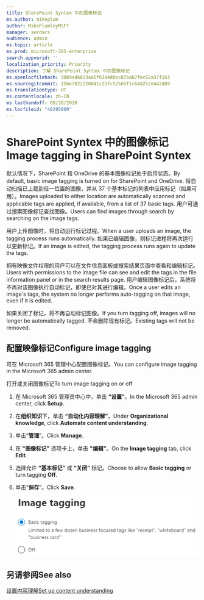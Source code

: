 ```yaml
---
title: SharePoint Syntex 中的图像标记
ms.author: mikeplum
author: MikePlumleyMSFT
manager: serdars
audience: admin
ms.topic: article
ms.prod: microsoft-365-enterprise
search.appverid: ''
localization_priority: Priority
description: 了解 SharePoint Syntex 中的图像标记
ms.openlocfilehash: 38b9ad6823aa5f63a4ddec87bab7fec52a37f163
ms.sourcegitcommit: 15be7822220041c25fc52565f1c64d252e442d89
ms.translationtype: HT
ms.contentlocale: zh-CN
ms.lasthandoff: 09/28/2020
ms.locfileid: "48295800"
---
```

# <a name="image-tagging-in-sharepoint-syntex"></a><span data-ttu-id="11e34-103">SharePoint Syntex 中的图像标记</span><span class="sxs-lookup"><span data-stu-id="11e34-103">Image tagging in SharePoint Syntex</span></span>

<span data-ttu-id="11e34-104">默认情况下，SharePoint 和 OneDrive 的基本图像标记处于启用状态。</span><span class="sxs-lookup"><span data-stu-id="11e34-104">By default, basic image tagging is turned on for SharePoint and OneDrive.</span></span> <span data-ttu-id="11e34-105">将自动扫描已上载到任一位置的图像，并从 37 个基本标记的列表中应用标记（如果可用）。</span><span class="sxs-lookup"><span data-stu-id="11e34-105">Images uploaded to either location are automatically scanned and applicable tags are applied, if available, from a list of 37 basic tags.</span></span> <span data-ttu-id="11e34-106">用户可通过搜索图像标记查找图像。</span><span class="sxs-lookup"><span data-stu-id="11e34-106">Users can find images through search by searching on the image tags.</span></span>

<span data-ttu-id="11e34-107">用户上传图像时，将自动运行标记过程。</span><span class="sxs-lookup"><span data-stu-id="11e34-107">When a user uploads an image, the  tagging process runs automatically.</span></span> <span data-ttu-id="11e34-108">如果已编辑图像，则标记进程将再次运行以更新标记。</span><span class="sxs-lookup"><span data-stu-id="11e34-108">If an image is edited, the tagging process runs again to update the tags.</span></span>

<span data-ttu-id="11e34-109">拥有映像文件权限的用户可以在文件信息面板或搜索结果页面中查看和编辑标记。</span><span class="sxs-lookup"><span data-stu-id="11e34-109">Users with permissions to the image file can see and edit the tags in the file information panel or in the search results page.</span></span> <span data-ttu-id="11e34-110">用户编辑图像标记后，系统将不再对该图像执行自动标记，即使已对其进行编辑。</span><span class="sxs-lookup"><span data-stu-id="11e34-110">Once a user edits an image's tags, the system no longer performs auto-tagging on that image, even if it is edited.</span></span>

<span data-ttu-id="11e34-111">如果关闭了标记，将不再自动标记图像。</span><span class="sxs-lookup"><span data-stu-id="11e34-111">If you turn tagging off, images will no longer be automatically tagged.</span></span> <span data-ttu-id="11e34-112">不会删除现有标记。</span><span class="sxs-lookup"><span data-stu-id="11e34-112">Existing tags will not be removed.</span></span>

## <a name="configure-image-tagging"></a><span data-ttu-id="11e34-113">配置映像标记</span><span class="sxs-lookup"><span data-stu-id="11e34-113">Configure image tagging</span></span>

<span data-ttu-id="11e34-114">可在 Microsoft 365 管理中心配置图像标记。</span><span class="sxs-lookup"><span data-stu-id="11e34-114">You can configure image tagging in the Microsoft 365 admin center.</span></span>  

<span data-ttu-id="11e34-115">打开或关闭图像标记</span><span class="sxs-lookup"><span data-stu-id="11e34-115">To turn image tagging on or off</span></span>

1. <span data-ttu-id="11e34-116">在 Microsoft 365 管理员中心中，单击 **“设置”**。</span><span class="sxs-lookup"><span data-stu-id="11e34-116">In the Microsoft 365 admin center, click **Setup**.</span></span>

2. <span data-ttu-id="11e34-117">在**组织知识**下，单击 **“自动化内容理解”**。</span><span class="sxs-lookup"><span data-stu-id="11e34-117">Under **Organizational knowledge**, click **Automate content understanding**.</span></span>

3. <span data-ttu-id="11e34-118">单击“**管理**”。</span><span class="sxs-lookup"><span data-stu-id="11e34-118">Click **Manage**.</span></span>

4. <span data-ttu-id="11e34-119">在 **"图像标记"** 选项卡上，单击 **"编辑"**。</span><span class="sxs-lookup"><span data-stu-id="11e34-119">On the **Image tagging** tab, click **Edit**.</span></span>

5. <span data-ttu-id="11e34-120">选择允许 **“基本标记”** 或 **“关闭”** 标记。</span><span class="sxs-lookup"><span data-stu-id="11e34-120">Choose to allow **Basic tagging** or turn tagging **Off**.</span></span>

6. <span data-ttu-id="11e34-121">单击“**保存**”。</span><span class="sxs-lookup"><span data-stu-id="11e34-121">Click **Save**.</span></span>

    ![图像标记控件的屏幕截图](../media/content-understanding/sharepoint-syntex-image-tagging-control.png)

## <a name="see-also"></a><span data-ttu-id="11e34-123">另请参阅</span><span class="sxs-lookup"><span data-stu-id="11e34-123">See also</span></span>

[<span data-ttu-id="11e34-124">设置内容理解</span><span class="sxs-lookup"><span data-stu-id="11e34-124">Set up content understanding</span></span>](set-up-content-understanding.md)